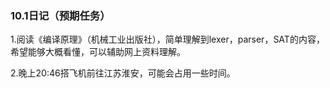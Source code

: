 ### 10.1日记（预期任务）

1.阅读《编译原理》（机械工业出版社），简单理解到lexer，parser，SAT的内容，希望能够大概看懂，可以辅助网上资料理解。

2.晚上20:46搭飞机前往江苏淮安，可能会占用一些时间。